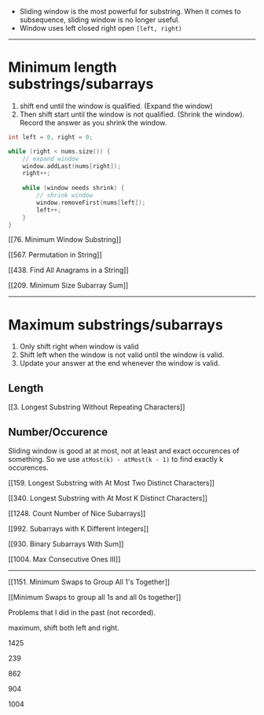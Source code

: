 - Sliding window is the  most powerful for substring. When it comes to subsequence, sliding window is no longer useful. 
- Window uses left closed right open `[left, right)`

---

# Minimum length substrings/subarrays

1. shift end until the window is qualified. (Expand the window)
2. Then shift start until the window is not qualified. (Shrink the window). Record the answer as you shrink the window. 

```cpp
int left = 0, right = 0;

while (right < nums.size()) {
    // expand window
    window.addLast(nums[right]);
    right++;
    
    while (window needs shrink) {
        // shrink window
        window.removeFirst(nums[left]);
        left++;
    }
}
```

[[76. Minimum Window Substring]]

[[567. Permutation in String]]

[[438. Find All Anagrams in a String]]

[[209. Minimum Size Subarray Sum]]

---

# Maximum substrings/subarrays

1. Only shift right when window is valid
2. Shift left when the window is not valid until the window is valid.
3. Update your answer at the end whenever the window is valid. 

## Length

[[3. Longest Substring Without Repeating Characters]]

## Number/Occurence

Sliding window is good at at most, not at least and exact occurences of something. So we use `atMost(k) - atMost(k - 1)` to find exactly k occurences. 

[[159. Longest Substring with At Most Two Distinct Characters]]

[[340. Longest Substring with At Most K Distinct Characters]]

[[1248. Count Number of Nice Subarrays]]

[[992. Subarrays with K Different Integers]]

[[930. Binary Subarrays With Sum]]

[[1004. Max Consecutive Ones III]]


---

[[1151. Minimum Swaps to Group All 1's Together]]

[[Minimum Swaps to group all 1s and all 0s together]]

Problems that I did in the past (not recorded).

maximum, shift both left and right. 

1425

239

862

904

1004
